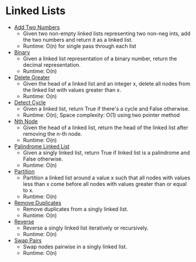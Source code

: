 # Linked Lists
* [Add Two Numbers](add_two_numbers.py)
	* Given two non-empty linked lists representing two non-neg ints, add the two numbers and return it as a linked list.
	* Runtime: O(n) for single pass through each list
* [Binary](binary.py)
	* Given a linked list representation of a binary number, return the decimal representation.
	* Runtime: O(n)
* [Delete Greater](delete_greater.py)
	* Given the head of a linked list and an integer x, delete all nodes from the linked list with values greater than x.
	* Runtime: O(n)
* [Detect Cycle](detect_cycle.py)
	* Given a linked list, return True if there's a cycle and False otherwise.
	* Runtime: O(n), Space complexity: O(1) using two pointer method
* [Nth Node](Nth_node.py)
	* Given the head of a linked list, return the head of the linked list after removing the n-th node.
	* Runtime: O(n)
* [Palindrome Linked List](palindrome_linked_list.py)
	* Given a singly linked list, return True if linked list is a palindrome and False otherwise.
	* Runtime: O(n)
* [Partition](partition.py)
	* Partition a linked list around a value x such that all nodes with values less than x come before all nodes with
	values greater than or equal to x.
	* Runtime: O(n)
* [Remove Duplicates](remove_dups.py)
	* Remove duplicates from a singly linked list. 
	* Runtime: O(n)
* [Reverse](reverse_linked_list.py)
	* Reverse a singly linked list iteratively or recursively.
	* Runtime: O(n)
* [Swap Pairs](swap_pairs.py)
	* Swap nodes pairwise in a singly linked list.
	* Runtime: O(n)
